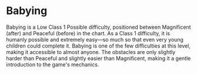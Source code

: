 # Babying

Babying is a Low Class 1 Possible difficulty, positioned between Magnificent (after) and Peaceful (before) in the chart. As a Class 1 difficulty, it is humanly possible and extremely easy—so much so that even very young children could complete it. Babying is one of the few difficulties at this level, making it accessible to almost anyone. The obstacles are only slightly harder than Peaceful and slightly easier than Magnificent, making it a gentle introduction to the game's mechanics.
